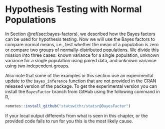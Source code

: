 # Hypothesis Testing with Normal Populations

In Section \@ref(sec:bayes-factors), we described how the Bayes factors can be used for hypothesis testing. Now we will use the Bayes factors to compare normal means, i.e., test whether the mean of a population is zero or compare two groups of normally-distributed populations. We divide this mission into three cases: known variance for a single population, unknown variance for a single population using paired data, and unknown variance using two independent groups.

Also note that some of the examples in this section use an experimental update to the `bayes_inference` function that are not provided in the CRAN released version of the package. To get the experimental version you can install the `BayesFactor` branch from GitHub using the following command in R,

```r
remotes::install_github("statswithr/statsr@BayesFactor")
```
If your local output differents from what is seen in this chapter, or the provided code fails to run for you this is the most likely cause.



